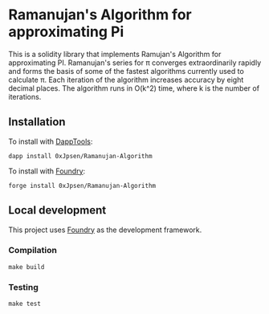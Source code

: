 # Ramanujan's Algorithm for approximating Pi

This is a solidity library that implements Ramujan's Algorithm for approximating PI. Ramanujan's series for π converges extraordinarily rapidly and forms the basis of some of the fastest algorithms currently used to calculate π. Each iteration of the algorithm increases accuracy by eight decimal places. The algorithm runs in O(k^2) time, where k is the number of iterations.

## Installation

To install with [DappTools](https://github.com/dapphub/dapptools):

```
dapp install 0xJpsen/Ramanujan-Algorithm
```

To install with [Foundry](https://github.com/gakonst/foundry):

```
forge install 0xJpsen/Ramanujan-Algorithm
```

## Local development

This project uses [Foundry](https://github.com/gakonst/foundry) as the development framework.


### Compilation

```
make build
```

### Testing

```
make test
```
